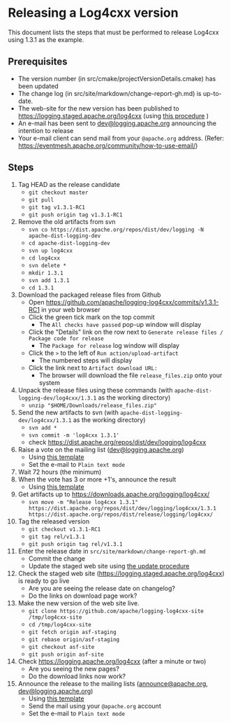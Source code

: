 Releasing a Log4cxx version
===================

This document lists the steps that must be performed to release Log4cxx
using 1.3.1 as the example.

Prerequisites
----------

* The version number (in src/cmake/projectVersionDetails.cmake) has been updated
* The change log (in src/site/markdown/change-report-gh.md) is up-to-date.
* The web-site for the new version has been published to https://logging.staged.apache.org/log4cxx (using [this procedure](staging.md) )
* An e-mail has been sent to dev@logging.apache.org announcing the intention to release
* Your e-mail client can send mail from your `@apache.org` address. (Refer: https://eventmesh.apache.org/community/how-to-use-email/)

Steps
-----

1. Tag HEAD as the release candidate
    - `git checkout master`
    - `git pull`
    - `git tag v1.3.1-RC1`
    - `git push origin tag v1.3.1-RC1`
1. Remove the old artifacts from svn
    - `svn co https://dist.apache.org/repos/dist/dev/logging -N apache-dist-logging-dev`
    - `cd apache-dist-logging-dev`
    - `svn up log4cxx`
    - `cd log4cxx`
    - `svn delete *`
    - `mkdir 1.3.1`
    - `svn add 1.3.1`
    - `cd 1.3.1`
1. Download the packaged release files from Github
    - Open https://github.com/apache/logging-log4cxx/commits/v1.3.1-RC1 in your web browser
    - Click the green tick mark on the top commit
        - The `All checks have passed` pop-up window will display
    - Click the "Details" link on the row next to `Generate release files / Package code for release`
        - The `Package for release` log window will display
    - Click the `>` to the left of `Run action/upload-artifact`
        - The numbered steps will display
    - Click the link next to `Artifact download URL:`
        - The browser will download the file `release_files.zip` onto your system
1. Unpack the release files using these commands (with `apache-dist-logging-dev/log4cxx/1.3.1` as the working directory)
    - `unzip "$HOME/Downloads/release_files.zip"`
1. Send the new artifacts to svn (with `apache-dist-logging-dev/log4cxx/1.3.1` as the working directory)
    - `svn add *`
    - `svn commit -m 'log4cxx 1.3.1'`
    - check https://dist.apache.org/repos/dist/dev/logging/log4cxx
1. Raise a vote on the mailing list (dev@logging.apache.org)
   - Using [this template](MailTemplate.txt)
   - Set the e-mail to `Plain text mode`
1. Wait 72 hours (the minimum)
1. When the vote has 3 or more +1's, announce the result
   - Using [this template](MailTemplate.Result.txt)
1. Get artifacts up to https://downloads.apache.org/logging/log4cxx/
    - `svn move -m "Release log4cxx 1.3.1" https://dist.apache.org/repos/dist/dev/logging/log4cxx/1.3.1   https://dist.apache.org/repos/dist/release/logging/log4cxx/`
1. Tag the released version
    - `git checkout v1.3.1-RC1`
    - `git tag rel/v1.3.1`
    - `git push origin tag rel/v1.3.1`
1. Enter the release date in `src/site/markdown/change-report-gh.md`
    - Commit the change
    - Update the staged web site using [the update procedure](staging.md)
1. Check the staged web site (https://logging.staged.apache.org/log4cxx) is ready to go live
    - Are you are seeing the release date on changelog?
    - Do the links on download page work?
1. Make the new version of the web site live.
    - `git clone https://github.com/apache/logging-log4cxx-site /tmp/log4cxx-site`
    - `cd /tmp/log4cxx-site`
    - `git fetch origin asf-staging`
    - `git rebase origin/asf-staging`
    - `git checkout asf-site`
    - `git push origin asf-site`
1. Check https://logging.apache.org/log4cxx (after a minute or two)
    - Are you seeing the new pages?
    - Do the download links now work?
1. Announce the release to the mailing lists (announce@apache.org, dev@logging.apache.org)
   - Using [this template](MailTemplate.Announce.txt)
   - Send the mail using your `@apache.org` account
   - Set the e-mail to `Plain text mode`

